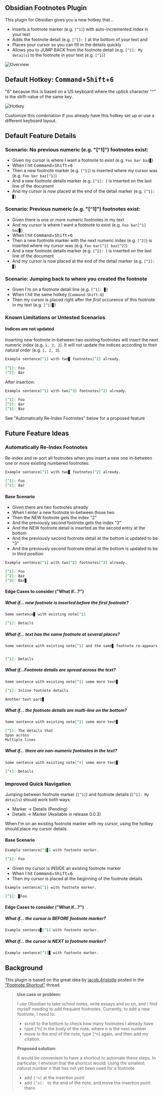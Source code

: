## Obsidian Footnotes Plugin

This plugin for Obsidian gives you a new hotkey that...

- Inserts a footnote marker (e.g. `[^1]`) with auto-incremented index in your text 
- Adds the footnote detail (e.g. `[^1]: `) at the bottom of your text and 
- Places your cursor so you can fill in the details quickly
- Allows you to JUMP BACK from the footnote detail (e.g. `[^1]: My details`) to the footnote in your text (e.g. `[^1]`) 

![Overview](https://github.com/akaalias/obsidian-footnotes/blob/master/basic.gif?raw=true)

## Default Hotkey: <kbd>Command</kbd>+<kbd>Shift</kbd>+<kbd>6</kbd>

"6" because this is based on a US keyboard where the uptick character "^" is the shift-value of the same key.

![Hotkey](https://github.com/akaalias/obsidian-footnotes/blob/master/hotkey.png?raw=true)

Customize this combination If you already have this hotkey set up or use a different keyboard layout.

## Default Feature Details
### Scenario: No previous numeric (e.g. "[^1]") footnotes exist:
- Given my cursor is where I want a footnote to exist (e.g. `Foo bar baz▊`)
- When I hit <kbd>Command</kbd>+<kbd>Shift</kbd>+<kbd>6</kbd>
- Then a new footnote marker (e.g. `[^1]`) is inserted where my cursor was (e.g. `Foo bar baz[^1]`)
- And a new footnote details marker (e.g. `[^1]: `) is inserted on the last line of the document
- And my cursor is now placed at the end of the detail marker (e.g. `[^1]: ▊`)
### Scenario: Previous numeric (e.g. "[^1]") footnotes exist:
- Given there is one or more numeric footnotes in my text 
- And my cursor is where I want a footnote to exist (e.g. `Foo bar[^1] baz▊`)
- When I hit <kbd>Command</kbd>+<kbd>Shift</kbd>+<kbd>6</kbd>
- Then a new footnote marker with the next numeric index (e.g. `[^2]`) is inserted where my cursor was (e.g. `Foo bar[^1] baz[^2]`)
- And a new footnote details marker (e.g. `[^2]: `) is inserted on the last line of the document
- And my cursor is now placed at the end of the detail marker (e.g. `[^2]: ▊`)
### Scenario: Jumping back to where you created the footnote
- Given I'm on a footnote detail line (e.g. `[^1]: ▊`)
- When I hit the same hotkey (`Command-Shift-6`)
- Then my cursor is placed right after the *first* occurence of this footnote in my text (e.g. `[^1]▊`)

### Known Limitations or Untested Scenarios
#### Indices are not updated
Inserting new footnote in-between two existing footnotes will insert the next numeric index (e.g. `1, 3, 2`). It will not update the indices according to their natural order (e.g. `1, 2, 3`). 

```markdown
Example sentence[^1] with two▊ footnotes[^2] already.
  
[^1]: Foo
[^2]: Bar
```

After insertion:

```markdown
Example sentence[^1] with two[^3] footnotes[^2] already.
  
[^1]: Foo
[^2]: Bar
[^3]: Baz
```

See "Automatically Re-Index Footnotes" below for a proposed feature

## Future Feature Ideas
### Automatically Re-Index Footnotes
Re-index and re-sort all footnotes when you insert a new one in-between one or more existing numbered footnotes:

```markdown
Example sentence[^1] with two▊ footnotes[^2] already.
  
[^1]: Foo
[^2]: Bar
```
#### Base Scenario
- Given there are two footnotes already
- When I enter a new footnote in-between those two
- Then the NEW footnote gets the index "2" 
- And the previously second footnote gets the index "3"
- And the NEW footnote detail is inserted as the second entry at the bottom
- And the previously second footnote detail at the bottom is updated to be "3"
- And the previously second footnote detail at the bottom is updated to be in third position

```markdown
Example sentence[^1] with two[^2] footnotes[^3] already.

[^1]: Foo
[^2]: Baz
[^3]: Bar▊
```

#### Edge Cases to consider ("What if...?")
##### What if... new footnote is inserted before the first footnote?
  ```markdown
  Some sentence▊ with existing note[^1]
  
  [^1]: Details
  ```
##### What if... text has the same footnote at several places?
  ```markdown
  Some sentence with existing note[^1] and the same▊ footnote re-appears later[^1].

  
  [^1]: Details
  ```
##### What if...Footnote details are spread across the text?
  ```markdown
  Some sentence with existing note[^1] some more text▊ 
  
  [^1]: Inline footnote details
  
  Another text part▊
  ```
##### What if... the footnote details are multi-line on the bottom?
  ```markdown
  Some sentence with existing note[^1] some more text▊ 
  
  [^1]: The details that
  Span across
  Multiple lines
  ```
##### What if... there are non-numeric footnotes in the text?
  ```markdown
  Some sentence with existing note[^✝] some more text▊ 
  
  [^✝]: Details
  ```

### Improved Quick Navigation
Jumping between footnote marker (`[^1]`) and footnote details (`[^1]: My details`) should work both ways: 

- Marker -> Details (Pending)
- Details -> Marker (Available in release 0.0.3)

When I'm on an existing footnote marker with my cursor, using the hotkey should place my cursor details.

#### Base Scenario
```markdown
Example sentence[^1▊] with footnote marker.

[^1]: Foo
```

- Given my cursor is INSIDE an existing footnote marker
- When I hit <kbd>Command</kbd>+<kbd>Shift</kbd>+<kbd>6</kbd>
- Then my cursor is placed at the beginning of the footnote details

```markdown
Example sentence[^1] with footnote marker.

[^1]: ▊Foo
```

#### Edge Cases to consider ("What if...?")
##### What if... the cursor is BEFORE footnote marker?
```markdown
Example sentence▊[^1] with footnote marker.
```
##### What if... the cursor is NEXT to footnote marker?
```markdown
Example sentence[^1]▊ with footnote marker.
```

## Background
This plugin is based on the great idea by [jacob.4ristotle](https://forum.obsidian.md/u/jacob.4ristotle/summary) posted in the ["Footnote Shortcut"](https://forum.obsidian.md/t/footnote-shortcut/8872) thread.

> **Use case or problem:**
>
> I use Obsidian to take school notes, write essays and so on, and I find myself needing to add frequent footnotes. Currently, to add a new footnote, I need to:
> - scroll to the bottom to check how many footnotes I already have
> - type [^n] in the body of the note, where n is the next number
> - move to the end of the note, type [^n] again, and then add my citation.
>
> **Proposed solution:**
>
> It would be convenient to have a shortcut to automate these steps. In particular, I envision that the shortcut would:
> Using the smallest natural number n that has not yet been used for a footnote
> - add `[^n]` at the insertion point
> - add `[^n]: ` to the end of the note, and move the insertion point there.